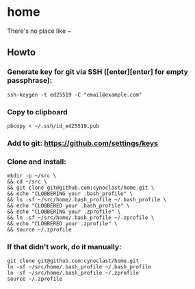 # home

There's no place like ~

## Howto

### Generate key for git via SSH ([enter][enter] for empty passphrase):

    ssh-keygen -t ed25519 -C "email@example.com"

### Copy to clipboard
    
    pbcopy < ~/.ssh/id_ed25519.pub

### Add to git: https://github.com/settings/keys

### Clone and install:
 
    mkdir -p ~/src \
    && cd ~/src \
    && git clone git@github.com:cynoclast/home.git \
    && echo "CLOBBERING your .bash_profile" \
    && ln -sf ~/src/home/.bash_profile ~/.bash_profile \
    && echo "CLOBBERED your .bash_profile" \
    && echo "CLOBBERING your .zprofile" \
    && ln -sf ~/src/home/.bash_profile ~/.zprofile \
    && echo "CLOBBERED your .zprofile" \
    && source ~/.zprofile

### If that didn't work, do it manually:

    git clone git@github.com:cynoclast/home.git
    ln -sf ~/src/home/.bash_profile ~/.bash_profile
    ln -sf ~/src/home/.bash_profile ~/.zprofile
    source ~/.zprofile

